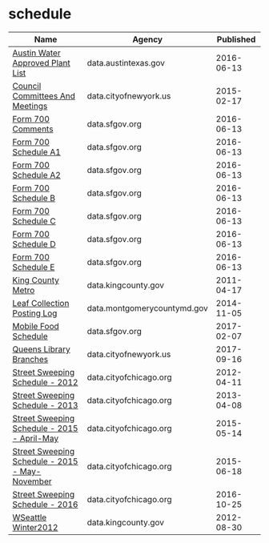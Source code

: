 # schedule

Name | Agency | Published
---- | ---- | ---------
[Austin Water Approved Plant List](../socrata/82dq-nkpk.md) | data.austintexas.gov | 2016-06-13
[Council Committees And Meetings](../socrata/m48u-yjt8.md) | data.cityofnewyork.us | 2015-02-17
[Form 700 Comments](../socrata/e9vv-n9ta.md) | data.sfgov.org | 2016-06-13
[Form 700 Schedule A1](../socrata/tzbk-2xg8.md) | data.sfgov.org | 2016-06-13
[Form 700 Schedule A2](../socrata/j82c-uj4d.md) | data.sfgov.org | 2016-06-13
[Form 700 Schedule B](../socrata/tcn4-z9dy.md) | data.sfgov.org | 2016-06-13
[Form 700 Schedule C](../socrata/fkhv-84jp.md) | data.sfgov.org | 2016-06-13
[Form 700 Schedule D](../socrata/kpf8-y8tj.md) | data.sfgov.org | 2016-06-13
[Form 700 Schedule E](../socrata/2ige-b5yn.md) | data.sfgov.org | 2016-06-13
[King County Metro](../socrata/pd2q-kmme.md) | data.kingcounty.gov | 2011-04-17
[Leaf Collection Posting Log](../socrata/r53e-rcct.md) | data.montgomerycountymd.gov | 2014-11-05
[Mobile Food Schedule](../socrata/jjew-r69b.md) | data.sfgov.org | 2017-02-07
[Queens Library Branches](../socrata/kh3d-xhq7.md) | data.cityofnewyork.us | 2017-09-16
[Street Sweeping Schedule - 2012](../socrata/k3hy-v5xb.md) | data.cityofchicago.org | 2012-04-11
[Street Sweeping Schedule - 2013](../socrata/8h6a-imtk.md) | data.cityofchicago.org | 2013-04-08
[Street Sweeping Schedule - 2015 - April-May](../socrata/waad-z968.md) | data.cityofchicago.org | 2015-05-14
[Street Sweeping Schedule - 2015 - May-November](../socrata/ggci-kynu.md) | data.cityofchicago.org | 2015-06-18
[Street Sweeping Schedule - 2016](../socrata/x2vd-qke7.md) | data.cityofchicago.org | 2016-10-25
[WSeattle Winter2012](../socrata/4wxe-trr7.md) | data.kingcounty.gov | 2012-08-30

